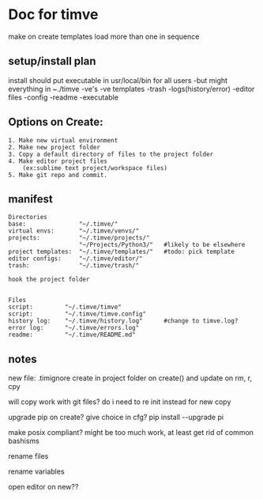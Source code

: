 # Doc for timve

make on create templates load more than one in sequence

## setup/install plan
install
should put executable in usr/local/bin for all users
    -but might everything in ~./timve
        -ve's
        -ve templates
        -trash
        -logs(history/error)
        -editor files
        -config
        -readme
        -executable

## Options on Create:
```
1. Make new virtual environment
2. Make new project folder
3. Copy a default directory of files to the project folder
4. Make editor project files
    (ex:sublime text project/workspace files)
5. Make git repo and commit.
```

## manifest
```
Directories
base:               "~/.timve/"
virtual envs:       "~/.timve/venvs/"
projects:           "~/.timve/projects/"
                    "~/Projects/Python3/"   #likely to be elsewhere
project templates:  "~/.timve/templates/"   #todo: pick template
editor configs:     "~/.timve/editor/"
trash:              "~/.timve/trash/"

hook the project folder


Files
script:         "~/.timve/timve"
script:         "~/.timve/timve.config"
history log:    "~/.timve/history.log"      #change to timve.log?
error log:      "~/.timve/errors.log"
readme:         "~/.timve/README.md"
```

## notes

new file: .timignore
create in project folder on create() and update on rm, r, cpy

will copy work with git files? do i need to re init instead for new copy

upgrade pip on create? give choice in cfg?
pip install --upgrade pi

make posix compliant?
might be too much work, at least get rid of common bashisms

rename files

rename variables


open editor on new??




